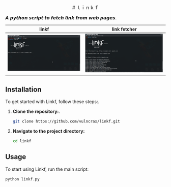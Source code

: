 <center># ｌｉｎｋｆ</center>

 
𝘼 𝙥𝙮𝙩𝙝𝙤𝙣 𝙨𝙘𝙧𝙞𝙥𝙩 𝙩𝙤 𝙛𝙚𝙩𝙘𝙝 𝙡𝙞𝙣𝙠  𝙛𝙧𝙤𝙢 𝙬𝙚𝙗 𝙥𝙖𝙜𝙚𝙨.

  linkf                |  link fetcher   
:-------------------------:|:-------------------------:
![extract from local file on pc](https://github.com/vulncrax/assets/blob/main/linkf1.png) | ![extract links from any website](https://github.com/vulncrax/assets/blob/main/linkf2.png)


## Installation

To get started with Linkf, follow these steps:.

1. **Clone the repository:**.
    ```bash
    git clone https://github.com/vulncrax/linkf.git
    ```

2. **Navigate to the project directory:**
    ```bash
    cd linkf
    ```


## Usage

To start using Linkf, run the main script:
```bash
python linkf.py
